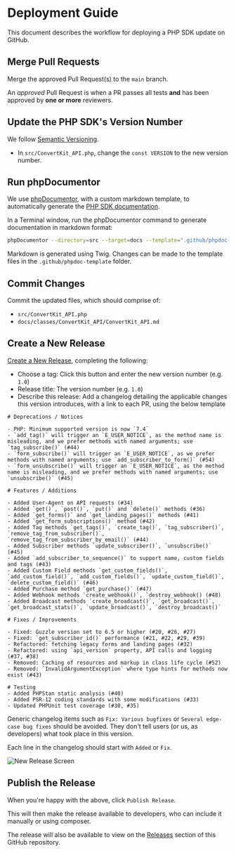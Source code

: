 # Deployment Guide

This document describes the workflow for deploying a PHP SDK update on GitHub.

## Merge Pull Requests

Merge the approved Pull Request(s) to the `main` branch.

An *approved* Pull Request is when a PR passes all tests **and** has been approved by **one or more** reviewers.

## Update the PHP SDK's Version Number

We follow [Semantic Versioning](https://semver.org/).

- In `src/ConvertKit_API.php`, change the `const VERSION` to the new version number.

## Run phpDocumentor

We use [phpDocumentor](https://www.phpdoc.org/), with a custom markdown template, to automatically generate the [PHP SDK documentation](./docs/classes/ConvertKit_API/ConvertKit_API.md).

In a Terminal window, run the phpDocumentor command to generate documentation in markdown format:

```bash
phpDocumentor --directory=src --target=docs --template=".github/phpdoc-template"
```

Markdown is generated using Twig. Changes can be made to the template files in the `.github/phpdoc-template` folder.

## Commit Changes

Commit the updated files, which should comprise of:

- `src/ConvertKit_API.php`
- `docs/classes/ConvertKit_API/ConvertKit_API.md`

## Create a New Release

[Create a New Release](https://github.com/kit/convertkitsdk-php/releases/new), completing the following:

- Choose a tag: Click this button and enter the new version number (e.g. `1.0`)
- Release title: The version number (e.g. `1.0`)
- Describe this release: Add a changelog detailing the applicable changes this version introduces, with a link to each PR, using the below template

```
# Deprecations / Notices

- PHP: Minimum supported version is now `7.4`
- `add_tag()` will trigger an `E_USER_NOTICE`, as the method name is misleading, and we prefer methods with named arguments; use `tag_subscribe()` (#44)
- `form_subscribe()` will trigger an `E_USER_NOTICE`, as we prefer methods with named arguments; use `add_subscriber_to_form()` (#54)
- `form_unsubscribe()` will trigger an `E_USER_NOTICE`, as the method name is misleading, and we prefer methods with named arguments; use `unsubscribe()` (#45)

# Features / Additions

- Added User-Agent on API requests (#34)
- Added `get()`, `post()`, `put()` and `delete()` methods (#36)
- Added `get_forms()` and `get_landing_pages()` methods (#41)
- Added `get_form_subscriptions()` method (#42)
- Added Tag methods `get_tags()`, `create_tag()`, `tag_subscriber()`, `remove_tag_from_subscriber()`, `remove_tag_from_subscriber_by_email()` (#44)
- Added Subscriber methods `update_subscriber()`, `unsubscribe()` (#45)
- Added `add_subscriber_to_sequence()` to support name, custom fields and tags (#43)
- Added Custom Field methods `get_custom_fields()`, `add_custom_field()`, `add_custom_fields()`, `update_custom_field()`, `delete_custom_field()` (#46)
- Added Purchase method `get_purchase()` (#47)
- Added Webhook methods `create_webhook()`, `destroy_webhook() (#48)
- Added Broadcast methods `create_broadcast()`, `get_broadcast()`, `get_broadcast_stats()`, `update_broadcast()`, `destroy_broadcast()`

# Fixes / Improvements

- Fixed: Guzzle version set to 6.5 or higher (#20, #26, #27)
- Fixed: `get_subscriber_id()` performance (#21, #22, #29, #39)
- Refactored: fetching legacy forms and landing pages (#32)
- Refactored: using `api_version` property, API calls and logging (#37, #38)
- Removed: Caching of resources and markup in class life cycle (#52)
- Removed: `InvalidArgumentException` where type hints for methods now exist (#43)

# Testing
- Added PHPStan static analysis (#40)
- Added PSR-12 coding standards with some modifications (#33)
- Updated PHPUnit test coverage (#30, #35)
```

Generic changelog items such as `Fix: Various bugfixes` or `Several edge-case bug fixes` should be avoided.  They don't tell users (or us, as developers)
what took place in this version.

Each line in the changelog should start with `Added` or `Fix`.

![New Release Screen](/.github/docs/new-release.png?raw=true)

## Publish the Release

When you're happy with the above, click `Publish Release`.

This will then make the release available to developers, who can include it manually or using composer.

The release will also be available to view on the [Releases](https://github.com/kit/convertkitsdk-php/releases) section of this GitHub repository.